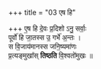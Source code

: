 +++
title = "03 एष हि"

+++
ए॒ष हि दे॒वः प्र॒दिशो ऽनु॒ सर्वाः॒  
पूर्वो॑ हि जा॒तस्स उ॒ गर्भे॑ अ॒न्तः ।  
स वि॒जाय॑मानस्स जनि॒ष्यमा॑णः  
प्र॒त्यङ्मुखा᳚स् **तिष्ठति** वि॒श्वतो॑मुखः ॥